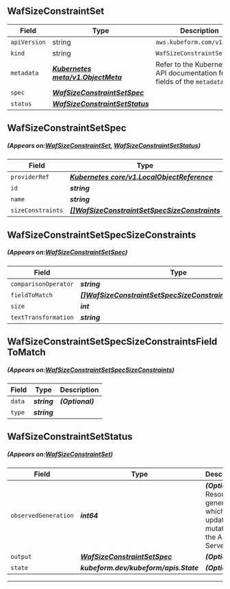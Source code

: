 ## WafSizeConstraintSet
| Field | Type | Description |
| ------ | ----- | ----------- |
| `apiVersion` | string | `aws.kubeform.com/v1alpha1` |
|    `kind` | string | `WafSizeConstraintSet` |
| `metadata` | ***[Kubernetes meta/v1.ObjectMeta](https://kubernetes.io/docs/reference/generated/kubernetes-api/v1.13/#objectmeta-v1-meta)***|Refer to the Kubernetes API documentation for the fields of the `metadata` field.|
| `spec` | ***[WafSizeConstraintSetSpec](#WafSizeConstraintSetSpec)***||
| `status` | ***[WafSizeConstraintSetStatus](#WafSizeConstraintSetStatus)***||
## WafSizeConstraintSetSpec
##### (Appears on:[WafSizeConstraintSet](#WafSizeConstraintSet), [WafSizeConstraintSetStatus](#WafSizeConstraintSetStatus))
| Field | Type | Description |
| ------ | ----- | ----------- |
| `providerRef` | ***[Kubernetes core/v1.LocalObjectReference](https://kubernetes.io/docs/reference/generated/kubernetes-api/v1.13/#localobjectreference-v1-core)***||
| `id` | ***string***||
| `name` | ***string***||
| `sizeConstraints` | ***[[]WafSizeConstraintSetSpecSizeConstraints](#WafSizeConstraintSetSpecSizeConstraints)***| ***(Optional)*** |
## WafSizeConstraintSetSpecSizeConstraints
##### (Appears on:[WafSizeConstraintSetSpec](#WafSizeConstraintSetSpec))
| Field | Type | Description |
| ------ | ----- | ----------- |
| `comparisonOperator` | ***string***||
| `fieldToMatch` | ***[[]WafSizeConstraintSetSpecSizeConstraintsFieldToMatch](#WafSizeConstraintSetSpecSizeConstraintsFieldToMatch)***||
| `size` | ***int***||
| `textTransformation` | ***string***||
## WafSizeConstraintSetSpecSizeConstraintsFieldToMatch
##### (Appears on:[WafSizeConstraintSetSpecSizeConstraints](#WafSizeConstraintSetSpecSizeConstraints))
| Field | Type | Description |
| ------ | ----- | ----------- |
| `data` | ***string***| ***(Optional)*** |
| `type` | ***string***||
## WafSizeConstraintSetStatus
##### (Appears on:[WafSizeConstraintSet](#WafSizeConstraintSet))
| Field | Type | Description |
| ------ | ----- | ----------- |
| `observedGeneration` | ***int64***| ***(Optional)*** Resource generation, which is updated on mutation by the API Server.|
| `output` | ***[WafSizeConstraintSetSpec](#WafSizeConstraintSetSpec)***| ***(Optional)*** |
| `state` | ***kubeform.dev/kubeform/apis.State***| ***(Optional)*** |
---
